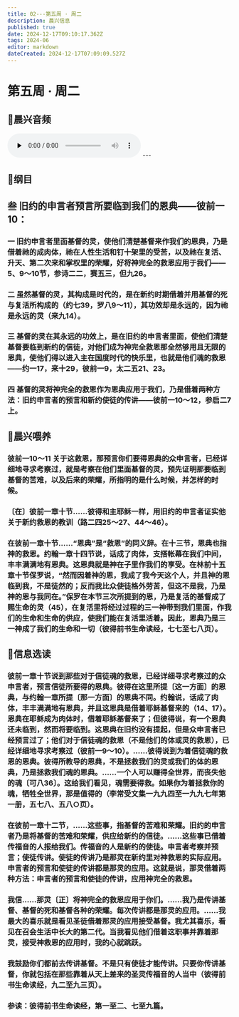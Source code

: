 ```yaml
---
title: 02---第五周 · 周二
description: 晨兴信息
published: true
date: 2024-12-17T09:10:17.362Z
tags: 2024-06
editor: markdown
dateCreated: 2024-12-17T07:09:09.527Z
---
```


# 第五周 · 周二

## 🎵晨兴音频
<audio id="audio" controls="" preload="none">
      <source id="mp3" src="/2024-06/week5/week5day2.mp3">
</audio>
---

## 📖纲目

## 叁    旧约的申言者预言所要临到我们的恩典——彼前一10：

### 一    旧约申言者里面基督的灵，使他们清楚基督来作我们的恩典，乃是借着祂的成肉体，祂在人性生活和钉十架里的受苦，以及祂在复活、升天、第二次来和掌权里的荣耀，好将神完全的救恩应用于我们——5、9～10节，参诗二二，赛五三，但九26。

### 二    虽然基督的灵，其构成是时代的，是在新约时期借着并用基督的死与复活所构成的（约七39，罗八9～11），其功效却是永远的，因为祂是永远的灵（来九14）。

### 三    基督的灵在其永远的功效上，是在旧约的申言者里面，使他们清楚基督要临到新约的信徒，对他们成为神完全救恩那全然够用且无限的恩典，使他们得以进入主在国度时代的快乐里，也就是他们魂的救恩——约一17，来十29，彼前一9，太二五21、23。

### 四    基督的灵将神完全的救恩作为恩典应用于我们，乃是借着两种方法：旧约申言者的预言和新约使徒的传讲——彼前一10～12，参启二7上。

## 📖晨兴喂养

### 彼前一10～11    关于这救恩，那预言你们要得恩典的众申言者，已经详细地寻求考察过，就是考察在他们里面基督的灵，预先证明那要临到基督的苦难，以及后来的荣耀，所指明的是什么时候，并怎样的时候。

### 〔在〕彼前一章十节……彼得和主耶稣一样，用旧约的申言者证实他关于新约救恩的教训（路二四25～27、44～46）。

### 在彼前一章十节……“恩典”是“救恩”的同义辞。在十三节，恩典也指神的救恩。约翰一章十四节说，话成了肉体，支搭帐幕在我们中间，丰丰满满地有恩典。这恩典就是神在子里作我们的享受。在林前十五章十节保罗说，“然而因着神的恩，我成了我今天这个人，并且神的恩临到我，不是徒然的；反而我比众使徒格外劳苦，但这不是我，乃是神的恩与我同在。”保罗在本节三次所提到的恩，乃是复活的基督成了赐生命的灵（45），在复活里将经过过程的三一神带到我们里面，作我们的生命和生命的供应，使我们能在复活里活着。因此，恩典乃是三一神成了我们的生命和一切（彼得前书生命读经，七七至七八页）。

## 📖信息选读

### 彼前一章十节说到那些对于信徒魂的救恩，已经详细寻求考察过的众申言者，预言信徒所要得的恩典。彼得在这里所提〔这一方面〕的恩典，与约翰一章所提〔那一方面〕的恩典不同。约翰说，话成了肉体，丰丰满满地有恩典，并且这恩典是借着耶稣基督来的（14、17）。恩典在耶稣成为肉体时，借着耶稣基督来了；但彼得说，有一个恩典还未临到，然而将要临到。这恩典在旧约没有提起，但是众申言者已经预言过了；他们对于信徒魂的救恩（不是他们的体或灵的救恩），已经详细地寻求考察过（彼前一9～10）。……彼得说到为着信徒魂的救恩的恩典。彼得所教导的恩典，不是拯救我们的灵或我们的体的恩典，乃是拯救我们魂的恩典。……一个人可以赚得全世界，而丧失他的魂〔可八36〕。这给我们看见，魂需要得救。如果你为着拯救你的魂，牺牲全世界，那是值得的（李常受文集一九九四至一九九七年第一册，五七八、五八○页）。

### 在彼前一章十二节，……这些事，指基督的苦难和荣耀。旧约的申言者乃是将基督的苦难和荣耀，供应给新约的信徒。……这些事已借着传福音的人报给我们。传福音的人是新约的使徒。申言者考察并预言；使徒传讲。使徒的传讲乃是那灵在新约里对神救恩的实际应用。申言者的预言和使徒的传讲都是那灵的应用。这就是说，那灵借着两种方法：申言者的预言和使徒的传讲，应用神完全的救恩。

### 我信……那灵〔正〕将神完全的救恩应用于你们。……我乃是传讲基督、基督的死和基督各种的荣耀。每次传讲都是那灵的应用。……我最大的喜乐就是看见圣徒借着那灵的应用接受基督。我尤其喜乐，看见在召会生活中长大的第二代。当我看见他们借着这职事并靠着那灵，接受神救恩的应用时，我的心就跳跃。

### 我鼓励你们都前去传讲基督。不是只有使徒才能传讲。只要你传讲基督，你就包括在那些靠着从天上差来的圣灵传福音的人当中（彼得前书生命读经，九二至九三页）。

### 参读：彼得前书生命读经，第一至二、七至九篇。
<!-- Google tag (gtag.js) -->
<script async src="https://www.googletagmanager.com/gtag/js?id=G-1P8709Z16T"></script>
<script>
  window.dataLayer = window.dataLayer || [];
  function gtag(){dataLayer.push(arguments);}
  gtag('js', new Date());

  gtag('config', 'G-1P8709Z16T');
</script>